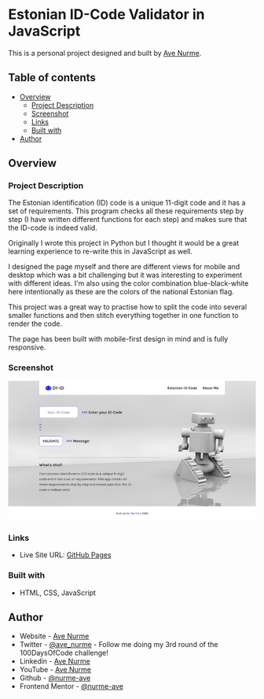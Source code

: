 # Estonian ID-Code Validator in JavaScript

This is a personal project designed and built by [Ave Nurme](https://www.avenurme.dev).

## Table of contents

- [Overview](#overview)
  - [Project Description](#project-description)
  - [Screenshot](#screenshot)
  - [Links](#links)
  - [Built with](#built-with)
- [Author](#author)

## Overview

### Project Description

The Estonian identification (ID) code is a unique 11-digit code and it has a set of requirements. This program checks all these requirements step by step (I have written different functions for each step) and makes sure that the ID-code is indeed valid.

Originally I wrote this project in Python but I thought it would be a great learning experience to re-write this in JavaScript as well.

I designed the page myself and there are different views for mobile and desktop which was a bit challenging but it was interesting to experiment with different ideas. I'm also using the color combination blue-black-white here intentionally as these are the colors of the national Estonian flag.

This project was a great way to practise how to split the code into several smaller functions and then stitch everything together in one function to render the code.

The page has been built with mobile-first design in mind and is fully responsive.

### Screenshot

![Screenshot of my solution](/images/id-code-validator-js.png)

### Links

- Live Site URL: [GitHub Pages](https://nurme-ave.github.io/ID-code-validator-JS/)

### Built with

- HTML, CSS, JavaScript

## Author

- Website - [Ave Nurme](https://www.avenurme.dev)
- Twitter - [@ave\_nurme](https://twitter.com/ave_nurme) - Follow me doing my 3rd round of the 100DaysOfCode challenge!
- Linkedin - [Ave Nurme](https://www.linkedin.com/in/ave-nurme)
- YouTube - [Ave Nurme](https://www.youtube.com/channel/UC_kKIEE66Wa5bAxjqoI1A8w/videos)
- Github - [@nurme-ave](https://github.com/nurme-ave)
- Frontend Mentor - [@nurme-ave](https://www.frontendmentor.io/profile/nurme-ave)
